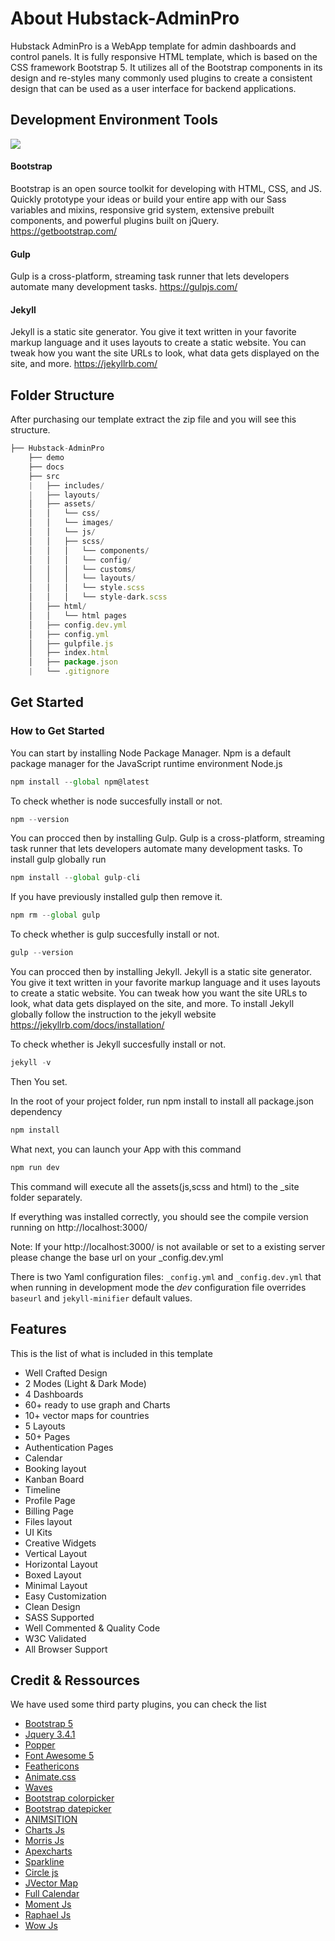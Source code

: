 # About Hubstack-AdminPro

Hubstack AdminPro is a WebApp template for admin dashboards and control panels. It is fully responsive HTML template, which is based on the CSS framework Bootstrap 5. It utilizes all of the Bootstrap components in its design and re-styles many commonly used plugins to create a consistent design that can be used as a user interface for backend applications.

## Development Environment Tools

<p><img src="https://hubstack.netlify.com/assets/images/powered_by.png"></p>


#### Bootstrap

Bootstrap is an open source toolkit for developing with HTML, CSS, and JS. Quickly prototype your ideas or build your entire app with our Sass variables and mixins, responsive grid system, extensive prebuilt components, and powerful plugins built on jQuery. https://getbootstrap.com/

#### Gulp

Gulp is a cross-platform, streaming task runner that lets developers automate many development tasks. https://gulpjs.com/

#### Jekyll

Jekyll is a static site generator. You give it text written in your favorite markup language and it uses layouts to create a static website. You can tweak how you want the site URLs to look, what data gets displayed on the site, and more. https://jekyllrb.com/



## Folder Structure

After purchasing our template extract the zip file and you will see this structure.

```javascript
├── Hubstack-AdminPro   
    ├── demo 
    ├── docs
    ├── src  
    |   ├── includes/
    |   ├── layouts/
    │   ├── assets/
    │   │   └── css/
    │   │   └── images/
    │   │   └── js/
    │   │   ├── scss/
    │   │   │   └── components/
    │   │   │   └── config/
    │   │   │   └── customs/
    │   │   │   └── layouts/
    │   │   │   └── style.scss
    │   │   │   └── style-dark.scss
    │   ├── html/
    │   │   └── html pages
    │   ├── config.dev.yml
    │   ├── config.yml
    │   ├── gulpfile.js
    │   ├── index.html
    │   ├── package.json
    |   └── .gitignore
```

## Get Started

### How to Get Started

You can start by installing Node Package Manager. Npm is a default package manager for the JavaScript runtime environment Node.js

```javascript
npm install --global npm@latest
```

To check whether is node succesfully install or not.

```javascript
npm --version
```

You can procced then by installing Gulp. Gulp is a cross-platform, streaming task runner that lets developers automate many development tasks. To install gulp globally run


```javascript
npm install --global gulp-cli
```

If you have previously installed gulp then remove it.

```javascript
npm rm --global gulp
```

To check whether is gulp succesfully install or not.

```javascript
gulp --version
```

You can procced then by installing Jekyll. Jekyll is a static site generator. You give it text written in your favorite markup language and it uses layouts to create a static website. You can tweak how you want the site URLs to look, what data gets displayed on the site, and more. To install Jekyll globally follow the instruction to the jekyll website
https://jekyllrb.com/docs/installation/


To check whether is Jekyll succesfully install or not.

```javascript
jekyll -v
```

Then You set.

In the root of your project folder, run npm install to install all package.json dependency

```javascript
npm install
```

What next, you can launch your App with this command


```javascript
npm run dev
```

This command will execute all the assets(js,scss and html) to the _site folder separately.

If everything was installed correctly, you should see the compile version running on http://localhost:3000/

Note: If your http://localhost:3000/ is not available or set to a existing server please change the base url on your _config.dev.yml

There is two Yaml configuration files: `_config.yml` and `_config.dev.yml` that when running in development mode the _dev_ configuration file overrides `baseurl` and `jekyll-minifier` default values.

## Features

This is the list of what is included in this template

- Well Crafted Design
- 2 Modes (Light & Dark Mode)
- 4 Dashboards
- 60+ ready to use graph and Charts
- 10+ vector maps for countries
- 5 Layouts
- 50+ Pages
- Authentication Pages
- Calendar
- Booking layout
- Kanban Board
- Timeline
- Profile Page
- Billing Page
- Files layout
- UI Kits
- Creative Widgets
- Vertical Layout
- Horizontal Layout
- Boxed Layout
- Minimal Layout
- Easy Customization
- Clean Design
- SASS Supported
- Well Commented & Quality Code
- W3C Validated
- All Browser Support

## Credit & Ressources

We have used some third party plugins, you can check the list
- [Bootstrap 5](https://getbootstrap.com/)
- [Jquery 3.4.1](https://jquery.com/)
- [Popper](https://popper.js.org/)
- [Font Awesome 5](https://fontawesome.com/changelog/latest)
- [Feathericons](https://feathericons.com/)
- [Animate.css](https://daneden.github.io/animate.css/)
- [Waves](http://fian.my.id/Waves)
- [Bootstrap colorpicker](https://github.com/itsjavi/bootstrap-colorpicker.git)
- [Bootstrap datepicker](https://bootstrap-datepicker.readthedocs.io/en/latest/)
- [ANIMSITION](https://git.blivesta.com/animsition/")
- [Charts Js](https://www.chartjs.org/)
- [Morris Js](https://morrisjs.github.io/morris.js/index.html)
- [Apexcharts](https://apexcharts.com/)
- [Sparkline](https://omnipotent.net/jquery.sparkline/#s-about)
- [Circle js](https://github.com/lugolabs/circles)
- [JVector Map](https://jvectormap.com/)
- [Full Calendar](https://fullcalendar.io/)
- [Moment Js](https://momentjs.com/)
- [Raphael Js](http://raphaeljs.com/)
- [Wow Js](https://wowjs.uk/docs)
